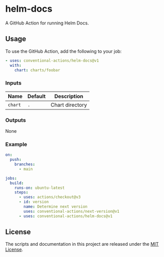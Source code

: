 # helm-docs

A GitHub Action for running Helm Docs.

## Usage

To use the GitHub Action, add the following to your job:

```yaml
- uses: conventional-actions/helm-docs@v1
  with:
    chart: charts/foobar
```

### Inputs

| Name          | Default  | Description        |
|---------------|----------|--------------------|
| `chart`       | `.`      | Chart directory    |

### Outputs

None

### Example

```yaml
on:
  push:
    branches:
      - main

jobs:
  build:
    runs-on: ubuntu-latest
    steps:
      - uses: actions/checkout@v3
      - id: version
        name: Determine next version
        uses: conventional-actions/next-version@v1
      - uses: conventional-actions/helm-docs@v1
```

## License

The scripts and documentation in this project are released under the [MIT License](LICENSE).
